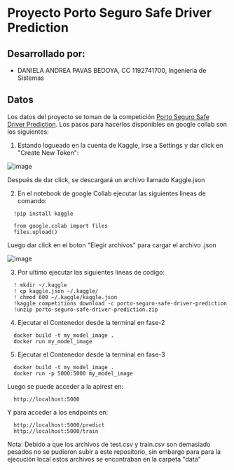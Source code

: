 # Proyecto Porto Seguro Safe Driver Prediction

## Desarrollado por:
* DANIELA ANDREA PAVAS BEDOYA, CC 1192741700, Ingeniería de Sistemas


## Datos
Los datos del proyecto se toman de la competición [Porto Seguro Safe Driver Prediction](https://www.kaggle.com/competitions/porto-seguro-safe-driver-prediction/overview). Los pasos para hacerlos disponibles en google collab son los siguientes:  

1. Estando logueado en la cuenta de Kaggle, irse a Settings y dar click en "Create New Token":  

![image](https://github.com/danielapavas/Porto_seguro_safe_driver_prediction/assets/75345956/c82f4e8d-c7a4-4135-a875-6a512d50012f)


Después de dar click, se descargará un archivo llamado Kaggle.json

2. En el notebook de google Collab ejecutar las siguientes lineas de comando:
```
  !pip install kaggle
  
  from google.colab import files 
  files.upload()
```
Luego dar click en el boton "Elegir archivos" para cargar el archivo .json

![image](https://user-images.githubusercontent.com/55060788/233894298-1c75936e-c9ab-4c9d-8264-da97fa2920e0.png)


3. Por ultimo ejecutar las siguientes lineas de codigo:

```
  ! mkdir ~/.kaggle
  ! cp kaggle.json ~/.kaggle/
  ! chmod 600 ~/.kaggle/kaggle.json
  !kaggle competitions download -c porto-seguro-safe-driver-prediction
  !unzip porto-seguro-safe-driver-prediction.zip
```

4. Ejecutar el Contenedor desde la terminal en fase-2

```
  docker build -t my_model_image .
  docker run my_model_image
```

5. Ejecutar el Contenedor desde la terminal en fase-3

```
  docker build -t my_model_image .
  docker run -p 5000:5000 my_model_image
```
Luego se puede acceder a la apirest en:
```
  http://localhost:5000
```
Y para acceder a los endpoints en:
```
  http://localhost:5000/predict
  http://localhost:5000/train
```

Nota: Debido a que los archivos de test.csv y train.csv son demasiado pesados no se pudieron subir a este repositorio, sin embargo para para la ejecución local estos archivos se encontraban en la carpeta "data"


  
